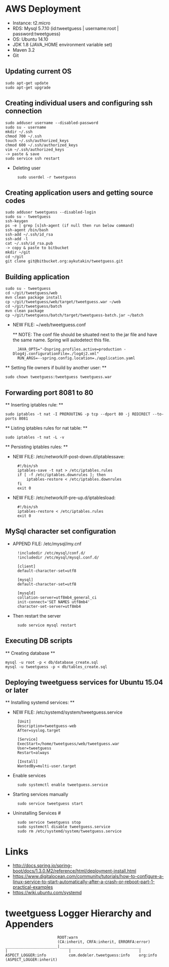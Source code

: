 # AWS Deployment #

* Instance: t2.micro
* RDS: Mysql 5.7.10 (id:tweetguess | username:root | password:tweetguess)
* OS: Ubuntu 14.10
* JDK 1.8 (JAVA_HOME environment variable set)
* Maven 3.2
* Git


## Updating current OS ##

    sudo apt-get update
    sudo apt-get upgrade


## Creating individual users and configuring ssh connection ##

    sudo adduser username --disabled-password
    sudo su - username
    mkdir ~/.ssh
    chmod 700 ~/.ssh
    touch ~/.ssh/authorized_keys
    chmod 600 ~/.ssh/authorized_keys
    vim ~/.ssh/authorized_keys
    -> paste & save
    sudo service ssh restart

* Deleting user

        sudo userdel -r tweetguess


## Creating application users and getting source codes ##

    sudo adduser tweetguess --disabled-login
    sudo su - tweetguess
    ssh-keygen
    ps -e | grep [s]sh-agent (if null then run below command)
    ssh-agent /bin/bash
    ssh-add ~/.ssh/id_rsa
    ssh-add -l
    cat ~/.ssh/id_rsa.pub
    -> copy & paste to bitbucket
    mkdir ~/git
    cd ~/git
    git clone git@bitbucket.org:aykutakin/tweetguess.git


## Building application ##

    sudo su - tweetguess
    cd ~/git/tweetguess/web
    mvn clean package install
    cp ~/git/tweetguess/web/target/tweetguess.war ~/web
    cd ~/git/tweetguess/batch
    mvn clean package
    cp ~/git/tweetguess/batch/target/tweetguess-batch.jar ~/batch

* NEW FILE: ~/web/tweetguess.conf

    ** NOTE: The conf file should be situated next to the jar file and have the same name. Spring will autodetect this file.

        JAVA_OPTS="-Dspring.profiles.active=production -Dlog4j.configurationFile=./log4j2.xml"
        RUN_ARGS=--spring.config.location=./application.yaml

** Setting file owners if build by another user: **

    sudo chown tweetguess:tweetguess tweetguess.war


## Forwarding port 8081 to 80 ##

** Inserting iptables rule: **

    sudo iptables -t nat -I PREROUTING -p tcp --dport 80 -j REDIRECT --to-ports 8081

** Listing iptables rules for nat table: **

    sudo iptables -t nat -L -v

** Persisting iptables rules: **

* NEW FILE: /etc/network/if-post-down.d/iptablessave:

        #!/bin/sh
        iptables-save -t nat > /etc/iptables.rules
        if [ -f /etc/iptables.downrules ]; then
            iptables-restore < /etc/iptables.downrules
        fi
        exit 0

* NEW FILE: /etc/network/if-pre-up.d/iptablesload:

        #!/bin/sh
        iptables-restore < /etc/iptables.rules
        exit 0


## MySql character set configuration ##

* APPEND FILE: /etc/mysql/my.cnf

        !includedir /etc/mysql/conf.d/
        !includedir /etc/mysql/mysql.conf.d/

        [client]
        default-character-set=utf8

        [mysql]
        default-character-set=utf8

        [mysqld]
        collation-server=utf8mb4_general_ci
        init-connect='SET NAMES utf8mb4'
        character-set-server=utf8mb4

* Then restart the server

        sudo service mysql restart


## Executing DB scripts ##

** Creating database **

    mysql -u root -p < db/database_create.sql
    mysql -u tweetguess -p < db/tables_create.sql


## Deploying tweetguess services for Ubuntu 15.04 or later ##

** Installing systemd services: **

* NEW FILE: /etc/systemd/system/tweetguess.service

        [Unit]
        Description=tweetguess-web
        After=syslog.target

        [Service]
        ExecStart=/home/tweetguess/web/tweetguess.war
        User=tweetguess
        Restart=always

        [Install]
        WantedBy=multi-user.target

* Enable services

        sudo systemctl enable tweetguess.service

* Starting services manually

        sudo service tweetguess start

* Uninstalling Services #
    
        sudo service tweetguess stop
        sudo systemctl disable tweetguess.service
        sudo rm /etc/systemd/system/tweetguess.service


# Links #

* http://docs.spring.io/spring-boot/docs/1.3.0.M2/reference/html/deployment-install.html
* https://www.digitalocean.com/community/tutorials/how-to-configure-a-linux-service-to-start-automatically-after-a-crash-or-reboot-part-1-practical-examples
* https://wiki.ubuntu.com/systemd


# tweetguess Logger Hierarchy and Appenders #

                           ROOT:warn
                           (CA:inherit, CRFA:inherit, ERRORFA:error)
    _______________________|____________________________________
    |                           |                              |
    ASPECT_LOGGER:info          com.dedeler.tweetguess:info    org:info
    (ASPECT_LOGGER:inherit)
